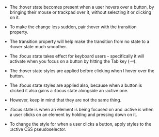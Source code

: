 <!-- CSS -->

- The :hover state becomes present when a user hovers over a button, by bringing their mouse or trackpad over it, without selecting it or clicking on it.

- To make the change less sudden, pair :hover with the transition property.

- The transition property will help make the transition from no state to a :hover state much smoother.

- The :focus state takes effect for keyboard users - specifically it will activate when you focus on a button by hitting the Tab key (⇥).

- The :hover state styles are applied before clicking when I hover over the button.

- The :focus state styles are applied also, because when a button is clicked it also gains a :focus state alongside an :active one.

- However, keep in mind that they are not the same thing.

- :focus state is when an element is being focused on and :active is when a user clicks on an element by holding and pressing down on it.

- To change the style for when a user clicks a button, apply styles to the :active CSS pseudoselector.

<!-- REF: https://www.freecodecamp.org/news/css-button-style-hover-color-and-background/ -->